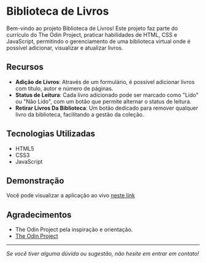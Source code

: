 # Biblioteca de Livros
Bem-vindo ao projeto Biblioteca de Livros! Este projeto faz parte do currículo do The Odin Project,  praticar habilidades de HTML, CSS e JavaScript, permitindo o gerenciamento de uma biblioteca virtual onde é possível adicionar, visualizar e atualizar livros.

## Recursos
- **Adição de Livros**: Através de um formulário, é possível adicionar livros com título, autor e número de páginas.
- **Status de Leitura**: Cada livro adicionado pode ser marcado como "Lido" ou "Não Lido", com um botão que permite alternar o status de leitura.
- **Retirar Livros Da Biblioteca**: Um botão dedicado para remover qualquer livro da biblioteca, facilitando a gestão da coleção.

## Tecnologias Utilizadas

- HTML5
- CSS3
- JavaScript

## Demonstração

Você pode visualizar a aplicação ao vivo [neste link](https://thiagomduarte.github.io/library-TOP/)
## Agradecimentos

- The Odin Project pela inspiração e orientação.
- [The Odin Project](https://www.theodinproject.com/)

---

*Se você tiver alguma dúvida ou sugestão, não hesite em entrar em contato!*
